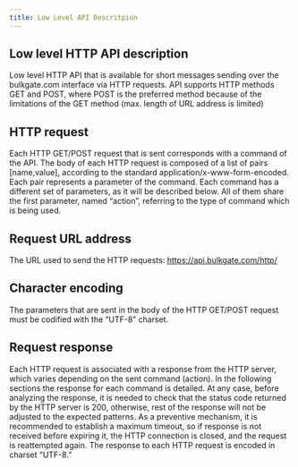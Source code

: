 ```yaml
---
title: Low Level API Descritpion
---
```


## Low level	HTTP API description
Low level HTTP API that is available for short messages sending over the bulkgate.com interface via HTTP requests.
API supports HTTP methods GET and POST, where POST is the preferred method because of the limitations of the GET method (max. length of URL address is limited)

## HTTP request
Each HTTP GET/POST request that is sent corresponds with a command of the API. The body of each HTTP request is composed of a list of pairs [name,value], according to the standard application/x-www-form-encoded. Each pair represents a parameter of the command. Each command has a different set of parameters, as it will be described below. All of them share the first parameter, named “action”, referring to the type of command which is being used.

## Request URL address
The URL used to send the HTTP requests:
https://api.bulkgate.com/http/

## Character encoding
The parameters that are sent in the body of the HTTP GET/POST request must be codified with the “UTF-8” charset.
 
## Request response
Each HTTP request is associated with a response from the HTTP server, which varies depending on the sent command (action). In the following sections the response for each command is detailed. At any case, before analyzing the response, it is needed to check that the status code returned by the HTTP server is 200, otherwise, rest of the response will not be adjusted to the expected patterns. As a preventive mechanism, it is recommended to establish a maximum timeout, so if response is not received before expiring it, the HTTP connection is closed, and the request is reattempted again. The response to each HTTP request is encoded in charset “UTF-8.”
